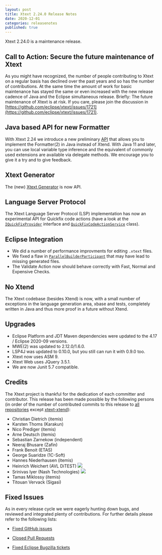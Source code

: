 ```yaml
---
layout: post
title: Xtext 2.24.0 Release Notes
date: 2020-12-01
categories: releasenotes
published: true
---
```


Xtext 2.24.0 is a maintenance release.

## Call to Action: Secure the future maintenance of Xtext

As you might have recognized, the number of people contributing to Xtext on a regular basis has declined over the past years and so has the number of contributions. At the same time the amount of work for basic maintenance has stayed the same or even increased with the new release cadence of Java and the Eclipse simultaneous release. Briefly: The future maintenance of Xtext is at risk. If you care, please join the discussion in [https://github.com/eclipse/xtext/issues/1721](https://github.com/eclipse/xtext/issues/1721).

## Java based API for new Formatter

With Xtext 2.24 we introduce a new preliminary [API]({{site.src.xtext}}/org.eclipse.xtext/src/org/eclipse/xtext/formatting2/AbstractJavaFormatter.java) that allows you to implement the Formatter(2) in Java instead of Xtend. With Java 11 and later, you can use local variable type inference and the equivalent of commonly used extensions are available via delegate methods. We encourage you to give it a try and to give feedback.

## Xtext Generator

The (new) [Xtext Generator]({{site.src.xtext}}/org.eclipse.xtext.xtext.generator/src/org/eclipse/xtext/xtext/generator) is now API.

## Language Server Protocol

The Xtext Language Server Protocol (LSP) implementation has now an experimental API for Quickfix code actions (have a look at the [`IQuickFixProvider`]({{site.src.xtext}}/org.eclipse.xtext.ide/src/org/eclipse/xtext/ide/editor/quickfix/IQuickFixProvider.java) interface and [`QuickFixCodeActionService`]({{site.src.xtext}}/org.eclipse.xtext.ide/src/org/eclipse/xtext/ide/server/codeActions/QuickFixCodeActionService.java) class).

## Eclipse Integration

* We did a number of performance improvments for editing `.xtext` files.
* We fixed a flaw in [`ParallelBuilderParticipant`]({{site.src.xtext}}/org.eclipse.xtext.builder/src/org/eclipse/xtext/builder/ParallelBuilderParticipant.java) that may have lead to missing generated files.
* The Validate Action now should behave correctly with Fast, Normal and Expensive Checks.

## No Xtend

The Xtext codebase (besides Xtend) is now, with a small number of exceptions in the language generation area, xbase and tests, completely written in Java and thus more proof in a future without Xtend.

## Upgrades

* Eclipse Platform and JDT Maven dependencies were updated to the 4.17 / Eclipse 2020-09 versions.
* MWE(2) was updated to 2.12.0/1.6.0.
* LSP4J was updated to 0.10.0, but you still can run it with 0.9.0 too.
* Xtext now uses ASM 9.
* Xtext Web uses JQuery 3.5.1.
* We are now Junit 5.7 compatible.

## Credits

The Xtext project is thankful for the dedication of each committer and contributor. This release has been made possible by the following persons (in order of the number of contributed commits to this release to [all repositories](https://github.com/eclipse/xtext#repositories) except [xtext-xtend](https://github.com/eclipse/xtext-xtend)):

- Christian Dietrich (itemis)
- Karsten Thoms (Karakun)
- Nico Prediger (itemis)
- Arne Deutsch (itemis)
- Sebastian Zarnekow (independent)
- Neeraj Bhusare (Zafin)
- Frank Benoit (ETAS)
- George Suaridze (1C-Soft)
- Hannes Niederhausen (itemis)
- Heinrich Weichert (AVL DiTEST) ![](https://img.shields.io/badge/-first%20time%20contributor-green.svg)
- Srinivas Iyer (Nash Technologies) ![](https://img.shields.io/badge/-first%20time%20contributor-green.svg)
- Tamas Miklossy (itemis)
- Titouan Vervack (Sigasi)

## Fixed Issues

As in every release cycle we were eagerly hunting down bugs, and reviewed and integrated plenty of contributions. For further details please refer to the following lists:

* [Fixed GitHub issues](https://github.com/search?utf8=%E2%9C%93&q=is%3Aissue+milestone%3ARelease_2.24+is%3Aclosed+repo%3Aeclipse%2Fxtext+repo%3Aeclipse%2Fxtext-core+repo%3Aeclipse%2Fxtext-lib+repo%3Aeclipse%2Fxtext-extras+repo%3Aeclipse%2Fxtext-eclipse+repo%3Aeclipse%2Fxtext-idea+repo%3Aeclipse%2Fxtext-web+repo%3Aeclipse%2Fxtext-maven+repo%3Aeclipse%2Fxtext-xtend&type=Issues&ref=searchresults)

* [Closed Pull Requests](https://github.com/search?utf8=%E2%9C%93&q=is%3Apr+milestone%3ARelease_2.24+is%3Aclosed+repo%3Aeclipse%2Fxtext+repo%3Aeclipse%2Fxtext-core+repo%3Aeclipse%2Fxtext-lib+repo%3Aeclipse%2Fxtext-extras+repo%3Aeclipse%2Fxtext-eclipse+repo%3Aeclipse%2Fxtext-idea+repo%3Aeclipse%2Fxtext-web+repo%3Aeclipse%2Fxtext-maven+repo%3Aeclipse%2Fxtext-xtend&type=Issues&ref=searchresults)

* [Fixed Eclipse Bugzilla tickets](https://bugs.eclipse.org/bugs/buglist.cgi?bug_status=RESOLVED&bug_status=VERIFIED&bug_status=CLOSED&classification=Modeling&classification=Tools&columnlist=product%2Ccomponent%2Cassigned_to%2Cbug_status%2Cresolution%2Cshort_desc%2Cchangeddate%2Ckeywords&f0=OP&f1=OP&f3=CP&f4=CP&known_name=Xtext%202.24&list_id=16618269&product=TMF&product=Xtend&query_based_on=Xtext%202.24&query_format=advanced&status_whiteboard=v2.24&status_whiteboard_type=allwordssubstr)

